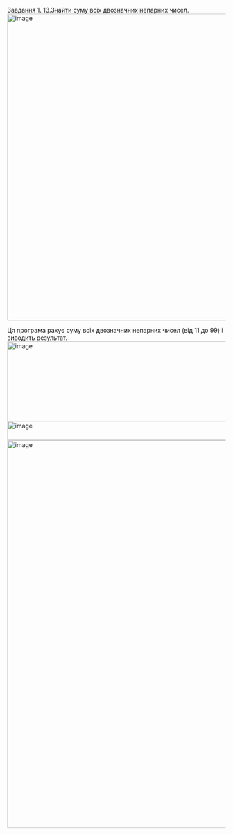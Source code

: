 Завдання 1.
13.Знайти суму всіх двозначних непарних чисел.
<img width="540" height="705" alt="image" src="https://github.com/user-attachments/assets/cc9de888-9b1a-4a1c-8b5b-d5768e117dbe" />

Ця програма рахує суму всіх двозначних непарних чисел (від 11 до 99) і виводить результат.
<img width="903" height="183" alt="image" src="https://github.com/user-attachments/assets/c64bdeae-449c-4d2e-9bd7-6341cef195d1" />
<img width="594" height="44" alt="image" src="https://github.com/user-attachments/assets/a35ceb9e-b362-4508-9b29-cb8b7e430760" />
<img width="668" height="891" alt="image" src="https://github.com/user-attachments/assets/e1482909-989c-4588-8f77-cf7c1b33de6c" />

